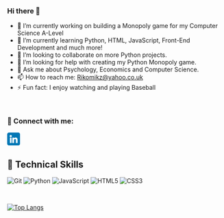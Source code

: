 ### Hi there 👋



- 🔭 I’m currently working on building a Monopoly game for my Computer Science A-Level
- 🌱 I’m currently learning Python, HTML, JavaScript, Front-End Development and much more!
- 👯 I’m looking to collaborate on more Python projects.
- 🤔 I’m looking for help with creating my Python Monopoly game.
- 💬 Ask me about Psychology, Economics and Computer Science.
- 📫 How to reach me: Rikomikz@yahoo.co.uk
- ⚡ Fun fact: I enjoy watching and playing Baseball

<br>

### 🤝 Connect with me:
<a href="https://www.linkedin.com/in/mikun-oludairo-04a4321ba/">
<img src="images/linkedin.png" alt="alternate text"
width="30px" height="height">
</a> 

<br>

## 💼 Technical Skills 
![Git](https://img.shields.io/badge/git-%23F05033.svg?style=for-the-badge&logo=git&logoColor=white) ![Python](https://img.shields.io/badge/python-3670A0?style=for-the-badge&logo=python&logoColor=ffdd54) ![JavaScript](https://img.shields.io/badge/javascript-%23323330.svg?style=for-the-badge&logo=javascript&logoColor=%23F7DF1E) ![HTML5](https://img.shields.io/badge/html5-%23E34F26.svg?style=for-the-badge&logo=html5&logoColor=white)
![CSS3](https://img.shields.io/badge/css3-%231572B6.svg?style=for-the-badge&logo=css3&logoColor=white)

<br>

[![Top Langs](https://github-readme-stats.vercel.app/api/top-langs/?username=Mkayy8&layout=compact)](https://github.com/Mkayy8)

